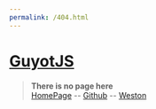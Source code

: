 ```yaml
---
permalink: /404.html
---
```


# [GuyotJS](https://guyotjs.github.io)
 
 > **There is no page here** <br/>
 > [HomePage](https://guyotjs.github.io/) -- [Github](https://github.com/guyotJs/) -- [Weston](ub.com/ClassicMC-Studios)


